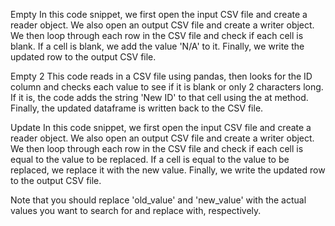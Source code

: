 Empty 
In this code snippet, we first open the input CSV file and create a reader object. We also open an output CSV file and create a writer object. We then loop through each row in the CSV file and check if each cell is blank. If a cell is blank, we add the value 'N/A' to it. Finally, we write the updated row to the output CSV file.

Empty 2
This code reads in a CSV file using pandas, then looks for the ID column and checks each value to see if it is blank or only 2 characters long. If it is, the code adds the string 'New ID' to that cell using the at method. Finally, the updated dataframe is written back to the CSV file.

Update
In this code snippet, we first open the input CSV file and create a reader object. We also open an output CSV file and create a writer object. We then loop through each row in the CSV file and check if each cell is equal to the value to be replaced. If a cell is equal to the value to be replaced, we replace it with the new value. Finally, we write the updated row to the output CSV file.

Note that you should replace 'old_value' and 'new_value' with the actual values you want to search for and replace with, respectively.

